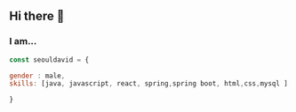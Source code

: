 ## Hi there 👋
### I am...
```javascript
const seouldavid = {

gender : male,
skills: [java, javascript, react, spring,spring boot, html,css,mysql ] 

}
```
